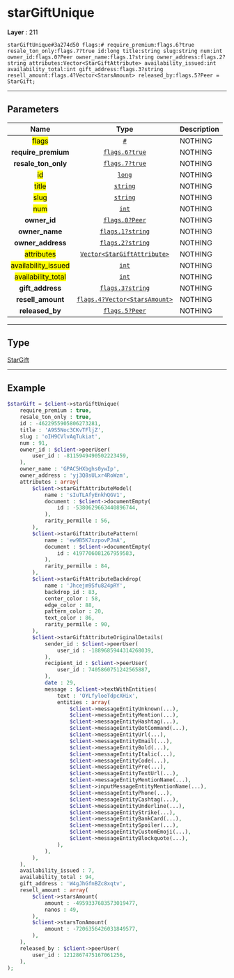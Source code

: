 # starGiftUnique

**Layer** : 211

```tl
starGiftUnique#3a274d50 flags:# require_premium:flags.6?true resale_ton_only:flags.7?true id:long title:string slug:string num:int owner_id:flags.0?Peer owner_name:flags.1?string owner_address:flags.2?string attributes:Vector<StarGiftAttribute> availability_issued:int availability_total:int gift_address:flags.3?string resell_amount:flags.4?Vector<StarsAmount> released_by:flags.5?Peer = StarGift;
```

---

## Parameters

| Name | Type | Description |
| :---: | :---: | :--- |
| <mark>flags</mark> | [`#`](type/#) | NOTHING |
| **require_premium** | [`flags.6?true`](type/true) | NOTHING |
| **resale_ton_only** | [`flags.7?true`](type/true) | NOTHING |
| <mark>id</mark> | [`long`](type/long) | NOTHING |
| <mark>title</mark> | [`string`](type/string) | NOTHING |
| <mark>slug</mark> | [`string`](type/string) | NOTHING |
| <mark>num</mark> | [`int`](type/int) | NOTHING |
| **owner_id** | [`flags.0?Peer`](type/Peer) | NOTHING |
| **owner_name** | [`flags.1?string`](type/string) | NOTHING |
| **owner_address** | [`flags.2?string`](type/string) | NOTHING |
| <mark>attributes</mark> | [`Vector<StarGiftAttribute>`](type/StarGiftAttribute) | NOTHING |
| <mark>availability_issued</mark> | [`int`](type/int) | NOTHING |
| <mark>availability_total</mark> | [`int`](type/int) | NOTHING |
| **gift_address** | [`flags.3?string`](type/string) | NOTHING |
| **resell_amount** | [`flags.4?Vector<StarsAmount>`](type/StarsAmount) | NOTHING |
| **released_by** | [`flags.5?Peer`](type/Peer) | NOTHING |

---

## Type

[StarGift](type/StarGift)

---

## Example

```php
$starGift = $client->starGiftUnique(
	require_premium : true,
	resale_ton_only : true,
	id : -4622955905806273281,
	title : 'A9S5Noc3CKvTFljZ',
	slug : 'oIH9CVlvAqTukiat',
	num : 91,
	owner_id : $client->peerUser(
		user_id : -8115949490502223459,
	),
	owner_name : 'GPAC5HXbghs0ywIp',
	owner_address : 'yj3Q8sULxr4RoWzm',
	attributes : array(
		$client->starGiftAttributeModel(
			name : 'sIuTLAfyEnkhQGV1',
			document : $client->documentEmpty(
				id : -5380629663440896744,
			),
			rarity_permille : 56,
		),
		$client->starGiftAttributePattern(
			name : 'ew9B5K7xzpovPJmA',
			document : $client->documentEmpty(
				id : 4197706081267959583,
			),
			rarity_permille : 84,
		),
		$client->starGiftAttributeBackdrop(
			name : 'Jhcejm9Sfu824pRY',
			backdrop_id : 83,
			center_color : 58,
			edge_color : 88,
			pattern_color : 20,
			text_color : 86,
			rarity_permille : 90,
		),
		$client->starGiftAttributeOriginalDetails(
			sender_id : $client->peerUser(
				user_id : -1889685944314268039,
			),
			recipient_id : $client->peerUser(
				user_id : 7405860751242565887,
			),
			date : 29,
			message : $client->textWithEntities(
				text : 'OYLfyloeTdpcXHix',
				entities : array(
					$client->messageEntityUnknown(...),
					$client->messageEntityMention(...),
					$client->messageEntityHashtag(...),
					$client->messageEntityBotCommand(...),
					$client->messageEntityUrl(...),
					$client->messageEntityEmail(...),
					$client->messageEntityBold(...),
					$client->messageEntityItalic(...),
					$client->messageEntityCode(...),
					$client->messageEntityPre(...),
					$client->messageEntityTextUrl(...),
					$client->messageEntityMentionName(...),
					$client->inputMessageEntityMentionName(...),
					$client->messageEntityPhone(...),
					$client->messageEntityCashtag(...),
					$client->messageEntityUnderline(...),
					$client->messageEntityStrike(...),
					$client->messageEntityBankCard(...),
					$client->messageEntitySpoiler(...),
					$client->messageEntityCustomEmoji(...),
					$client->messageEntityBlockquote(...),
				),
			),
		),
	),
	availability_issued : 7,
	availability_total : 94,
	gift_address : 'W4gJhGfnBZc8xqtv',
	resell_amount : array(
		$client->starsAmount(
			amount : -4959337683573019477,
			nanos : 49,
		),
		$client->starsTonAmount(
			amount : -7206356426031849577,
		),
	),
	released_by : $client->peerUser(
		user_id : 1212867475167061256,
	),
);
```